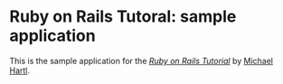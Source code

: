 # Ruby on Rails Tutoral: sample application

This is the sample application for the [*Ruby on Rails Tutorial*](http://railstutorial.org/) by [Michael Hartl](http://michaelhartl.com/).
